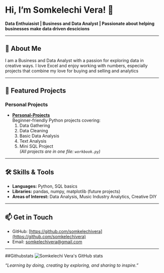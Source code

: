 # Hi, I’m Somkelechi Vera! 👋

**Data Enthuiasist | Business and Data Analyst | Passionate about helping businesses make data driven descicions**

---

## 🔭 About Me
I am a Business and Data Analyst with a passion for exploring data in creative ways. I love Excel and enjoy working with numbers, especially projects that combine my love for buying and selling and analytics 

---

## 📂 Featured Projects

### Personal Projects
- **[Personal-Projects](https://github.com/somkelechivera/Personal-Projects)**  
  Beginner-friendly Python projects covering:
  1. Data Gathering  
  2. Data Cleaning  
  3. Basic Data Analysis  
  4. Text Analysis  
  5. Mini SQL Project  
  *(All projects are in one file: `workbook.py`)*


---

## 🛠 Skills & Tools
- **Languages:** Python, SQL basics  
- **Libraries:** pandas, numpy, matplotlib (future projects)  
- **Areas of Interest:** Data Analysis, Music Industry Analytics, Creative DIY  

---

## 📫 Get in Touch
- GitHub: [https://github.com/somkelechivera](https://github.com/somkelechivera)  
- Email: somkelechivera@gmail.com  

---
##Githubstats
![Somkelechi Vera's GitHub stats](https://github-readme-stats.vercel.app/api?username=your-username&show_icons=true&theme=radical)

*“Learning by doing, creating by exploring, and sharing to inspire.”*

